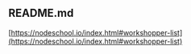README.md
-------------------

[https://nodeschool.io/index.html#workshopper-list](https://nodeschool.io/index.html#workshopper-list)
